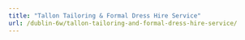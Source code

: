 ```yaml
---
title: "Tallon Tailoring & Formal Dress Hire Service"
url: /dublin-6w/tallon-tailoring-and-formal-dress-hire-service/
---
```

